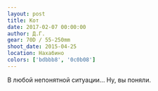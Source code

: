 ```yaml
---
layout: post
title: Кот
date: 2017-02-07 00:00:00
author: Д.Г.
gear: 70D / 55-250mm
shoot_date: 2015-04-25
location: Нахабино
colors: ['bdbbb8', '0c0b08']
---
```


В любой непонятной ситуации... Ну, вы поняли.
